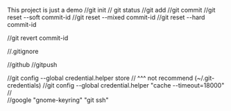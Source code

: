 This project is just a demo
//git init
// git status
//git add
//git commit
//git reset --soft commit-id
//git reset --mixed commit-id
//git reset --hard commit-id 

//git revert commit-id

//.gitignore

//github
//gitpush

//git config --global credential.helper store
// ^^^ not recommend (~/.git-credentials)
//git config --global credential.helper "cache --timeout=18000"
//		  
//google "gnome-keyring" "git ssh"
